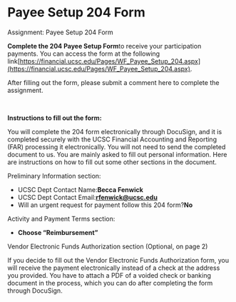 # Payee Setup 204 Form

Assignment: Payee Setup 204 Form

**Complete the 204 Payee Setup Form**to receive your participation payments.
You can access the form at the following link[https://financial.ucsc.edu/Pages/WF_Payee_Setup_204.aspx](https://financial.ucsc.edu/Pages/WF_Payee_Setup_204.aspx).


After filling out the form, please submit a comment here to complete the assignment.


 


**Instructions to fill out the form:**


You will complete the 204 form electronically through DocuSign, and it is completed securely with the UCSC Financial Accounting and Reporting (FAR) processing it electronically. You will not need to send the completed document to us. You are mainly asked to fill out personal information. Here are instructions on how to fill out some other sections in the document.


Preliminary Information section:


- UCSC Dept Contact Name:**Becca Fenwick**
- UCSC Dept Contact Email:**rfenwick@ucsc.edu**
- Will an urgent request for payment follow this 204 form?**No**


Activity and Payment Terms section:


- **Choose “Reimbursement”**


Vendor Electronic Funds Authorization section (Optional, on page 2)


If you decide to fill out the Vendor Electronic Funds Authorization form, you will receive the payment electronically instead of a check at the address you provided. You have to attach a PDF of a voided check or banking document in the process, which you can do after completing the form through DocuSign.

